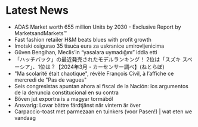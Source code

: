 # Latest News
-  ADAS Market worth 655 million Units by 2030 - Exclusive Report by MarketsandMarkets™
-  Fast fashion retailer H&M beats blues with profit growth
-  Imotski osigurao 35 tisuća eura za uskrsnice umirovljenicima
-  Güven Bengihan, Meclis’in “yasalara uymadığını” iddia etti
-  「ハッチバック」の最近発売されたモデルランキング！ 2位は「スズキ スペーシア」、1位は？【2024年3月・カーセンサー調べ】(ねとらぼ)
-  "Ma scolarité était chaotique", révèle François Civil, à l’affiche ce mercredi de "Pas de vagues"
-  Seis congresistas apuntan ahora al fiscal de la Nación: los argumentos de la denuncia constitucional en su contra
-  Bőven jut exportra is a magyar tormából
-  Ansvarig: Lovar bättre färdtjänst när vintern är över
-  Carpaccio-toast met parmezaan en tuinkers (voor Pasen!) | wat eten we vandaag

